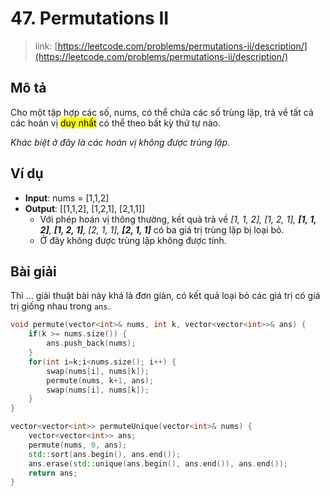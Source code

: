 # 47. Permutations II

> link: [https://leetcode.com/problems/permutations-ii/description/](https://leetcode.com/problems/permutations-ii/description/)

## Mô tả

Cho một tập hợp các số, nums, có thể chứa các số trùng lặp, trả về tất cả các hoán vị <mark>duy nhất</mark> có thể theo bất kỳ thứ tự nào.

_Khác biệt ở đây là các hoán vị không được trùng lặp._

## Ví dụ

- __Input__: nums = [1,1,2]
- __Output__: [[1,1,2], [1,2,1], [2,1,1]]
    - Với phép hoán vị thông thường, kết quả trả về _[1, 1, 2], [1, 2, 1], __[1, 1, 2]__, __[1, 2, 1]__, [2, 1, 1], __[2, 1, 1]___ có ba giá trị trùng lặp bị loại bỏ.
    - Ở đây không được trùng lặp không được tính.

## Bài giải

Thì ... giải thuật bài này khá là đơn giản, có kết quả loại bỏ các giá trị có giá trị giống nhau trong `ans`.

```c++
void permute(vector<int>& nums, int k, vector<vector<int>>& ans) {
    if(k >= nums.size()) {
        ans.push_back(nums);
    }
    for(int i=k;i<nums.size(); i++) {
        swap(nums[i], nums[k]);
        permute(nums, k+1, ans);
        swap(nums[i], nums[k]);
    }
}

vector<vector<int>> permuteUnique(vector<int>& nums) {
    vector<vector<int>> ans;
    permute(nums, 0, ans);
    std::sort(ans.begin(), ans.end());
    ans.erase(std::unique(ans.begin(), ans.end()), ans.end());
    return ans;
}
```
